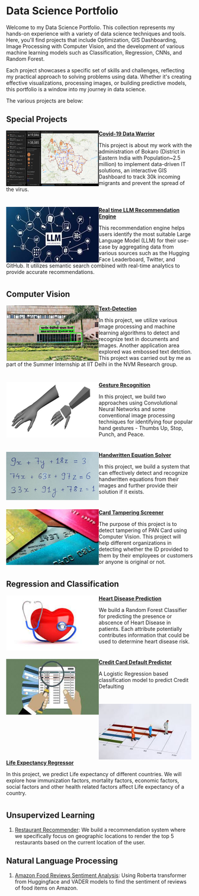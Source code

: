 # Data Science Portfolio
Welcome to my Data Science Portfolio. This collection represents my hands-on experience with a variety of data science techniques and tools. Here, you'll find projects that include Optimization, GIS Dashboarding, Image Processing with Computer Vision, and the development of various machine learning models such as Classification, Regression, CNNs, and Random Forest.

Each project showcases a specific set of skills and challenges, reflecting my practical approach to solving problems using data. Whether it's creating effective visualizations, processing images, or building predictive models, this portfolio is a window into my journey in data science.

The various projects are below:

## Special Projects


<img align="left" width="250" height="150" src="https://github.com/chitransh1998/SARAL/blob/main/Incoming%20Migrants%20-%20Panchayatwise.PNG"> **[Covid-19 Data Warrior](https://github.com/chitransh1998/SARAL)**

This project is about my work with the administration of Bokaro (District in Eastern India with Population~2.5 million) to implement data-driven IT solutions, an interactive GIS Dashboard to track 30k incoming migrants and prevent the spread of the virus.

#

<img align="left" width="250" height="150" src="https://github.com/chitransh1998/recommendation-engine/blob/main/download.jpg"> **[Real time LLM Recommendation Engine](https://github.com/chitransh1998/recommendation-engine/tree/main)**

This recommendation engine helps users identify the most suitable Large Language Model (LLM) for their use-case by aggregating data from various sources such as the Hugging Face Leaderboard, Twitter, and GitHub. It utilizes semantic search combined with real-time analytics to provide accurate recommendations.  

#
## Computer Vision

<img align="left" width="250" height="150" src="https://github.com/chitransh1998/Text-Detection/blob/main/detection_result.png"> **[Text-Detection](https://github.com/chitransh1998/Text-Detection)**

In this project, we utilize various image processing and machine learning algorithms to detect and recognize text in documents and images. Another application area explored was embossed text detction. This project was carried out by me as part of the Summer Internship at IIT Delhi in the NVM Research group.  

#

<img align="left" width="250" height="150" src="https://github.com/chitransh1998/Gesture-Recognition/blob/main/Hand_gestures_into.jpg"> **[Gesture Recognition](https://github.com/chitransh1998/Gesture-Recognition)**

In this project, we build two approaches using Convolutional Neural Networks and some conventional image processing techniques for identifying four popular hand gestures - Thumbs Up, Stop, Punch, and Peace.  

#

<img align="left" width="250" height="130" src="https://github.com/chitransh1998/handwritten-equation-solver/blob/main/Equation%20Image.jpeg"> **[Handwritten Equation Solver](https://github.com/chitransh1998/handwritten-equation-solver)**

In this project, we build a system that can effectively detect and recognize handwritten equations from their images and further provide their solution if it exists.

#

<img align="left" width="250" height="150" src="https://github.com/chitransh1998/Card-Tampering-Screener/blob/main/card%20image.jpg"> **[Card Tampering Screener](https://github.com/chitransh1998/Card-Tampering-Screener)**

The purpose of this project is to detect tampering of PAN Card using Computer Vision. This project will help different organizations in detecting whether the ID provided to them by their employees or customers or anyone is original or not.

#

## Regression and Classification

<img align="left" width="250" height="150" src="https://github.com/chitransh1998/Heart-Disease-Prediction-/blob/main/heart%20disease.jpg"> **[Heart Disease Prediction](https://github.com/chitransh1998/Heart-Disease-Prediction-)**

We build a Random Forest Classifier for predicting the presence or abscence of Heart Disease in patients. Each attribute potentially contributes information that could be used to determine heart disease risk.    

#

<img align="left" width="250" height="150" src="https://github.com/chitransh1998/Credit-Card-Default-Prediction/blob/main/fraud_detection.jpg"> **[Credit Card Default Predictor](https://github.com/chitransh1998/Credit-Card-Default-Prediction)**

A Logistic Regression based classification model to predict Credit Defaulting     

#

<img align="left" width="250" height="150" src="https://github.com/chitransh1998/Life-Expectancy-Prediction-using-Multiple-Regression/blob/main/life_expectancy.jpg"> **[Life Expectancy Regressor](https://github.com/chitransh1998/Life-Expectancy-Prediction-using-Multiple-Regression)**

In this project, we predict Life expectancy of different countries. We will explore how immunization factors, mortality factors, economic factors, social factors and other health related factors affect Life expectancy of a country.

#

## Unsupervized Learning
1. [Restaurant Recommender](https://github.com/chitransh1998/Restaurant-Recommender): We build a recommendation system where we specifically focus on geographic locations to render the top 5 restaurants based on the current location of the user.

## Natural Language Processing
1. [Amazon Food Reviews Sentiment Analysis](https://github.com/chitransh1998/Amazon-Reviews-Sentiment-Analysis/blob/main/README.md): Using Roberta transformer from Huggingface and VADER models to find the sentiment of reviews of food items on Amazon.

